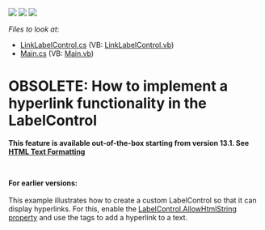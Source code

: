 <!-- default badges list -->
![](https://img.shields.io/endpoint?url=https://codecentral.devexpress.com/api/v1/VersionRange/135298361/11.2.5%2B)
[![](https://img.shields.io/badge/Open_in_DevExpress_Support_Center-FF7200?style=flat-square&logo=DevExpress&logoColor=white)](https://supportcenter.devexpress.com/ticket/details/E3126)
[![](https://img.shields.io/badge/📖_How_to_use_DevExpress_Examples-e9f6fc?style=flat-square)](https://docs.devexpress.com/GeneralInformation/403183)
<!-- default badges end -->
<!-- default file list -->
*Files to look at*:

* [LinkLabelControl.cs](./CS/WindowsApplication3/LinkLabelControl.cs) (VB: [LinkLabelControl.vb](./VB/WindowsApplication3/LinkLabelControl.vb))
* [Main.cs](./CS/WindowsApplication3/Main.cs) (VB: [Main.vb](./VB/WindowsApplication3/Main.vb))
<!-- default file list end -->
# OBSOLETE: How to implement a hyperlink functionality in the LabelControl


<p><strong>This feature is available out-of-the-box starting from version 1</strong><strong>3</strong><strong>.</strong><strong>1</strong><strong>.</strong><strong> See </strong><a href="http://documentation.devexpress.com/#WindowsForms/CustomDocument4874"><strong><u>HTML Text Formatting</u></strong></a><strong> </strong></p><br />
<p><strong>For earlier versions:</strong><strong><br />
</strong><br />
This example illustrates how to create a custom LabelControl so that it can display hyperlinks. For this, enable the <a href="http://documentation.devexpress.com/#WindowsForms/DevExpressXtraEditorsLabelControl_AllowHtmlStringtopic"><u>LabelControl.AllowHtmlString property</u></a> and use the <strong><a></a></strong>  tags to add a hyperlink to a text. </p>

<br/>


